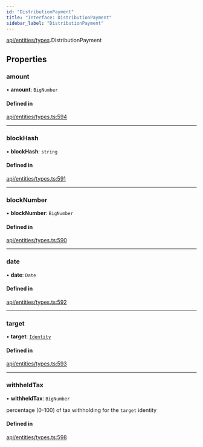 ```yaml
---
id: "DistributionPayment"
title: "Interface: DistributionPayment"
sidebar_label: "DistributionPayment"
---
```


[api/entities/types](../../../../../modules/API/Entities/Types/Types.md).DistributionPayment

## Properties

### amount

• **amount**: `BigNumber`

#### Defined in

[api/entities/types.ts:594](https://github.com/PolymeshAssociation/polymesh-sdk/blob/5b946f904/src/api/entities/types.ts#L594)

___

### blockHash

• **blockHash**: `string`

#### Defined in

[api/entities/types.ts:591](https://github.com/PolymeshAssociation/polymesh-sdk/blob/5b946f904/src/api/entities/types.ts#L591)

___

### blockNumber

• **blockNumber**: `BigNumber`

#### Defined in

[api/entities/types.ts:590](https://github.com/PolymeshAssociation/polymesh-sdk/blob/5b946f904/src/api/entities/types.ts#L590)

___

### date

• **date**: `Date`

#### Defined in

[api/entities/types.ts:592](https://github.com/PolymeshAssociation/polymesh-sdk/blob/5b946f904/src/api/entities/types.ts#L592)

___

### target

• **target**: [`Identity`](../../../../../classes/API/Entities/Identity/Identity.md)

#### Defined in

[api/entities/types.ts:593](https://github.com/PolymeshAssociation/polymesh-sdk/blob/5b946f904/src/api/entities/types.ts#L593)

___

### withheldTax

• **withheldTax**: `BigNumber`

percentage (0-100) of tax withholding for the `target` identity

#### Defined in

[api/entities/types.ts:598](https://github.com/PolymeshAssociation/polymesh-sdk/blob/5b946f904/src/api/entities/types.ts#L598)
